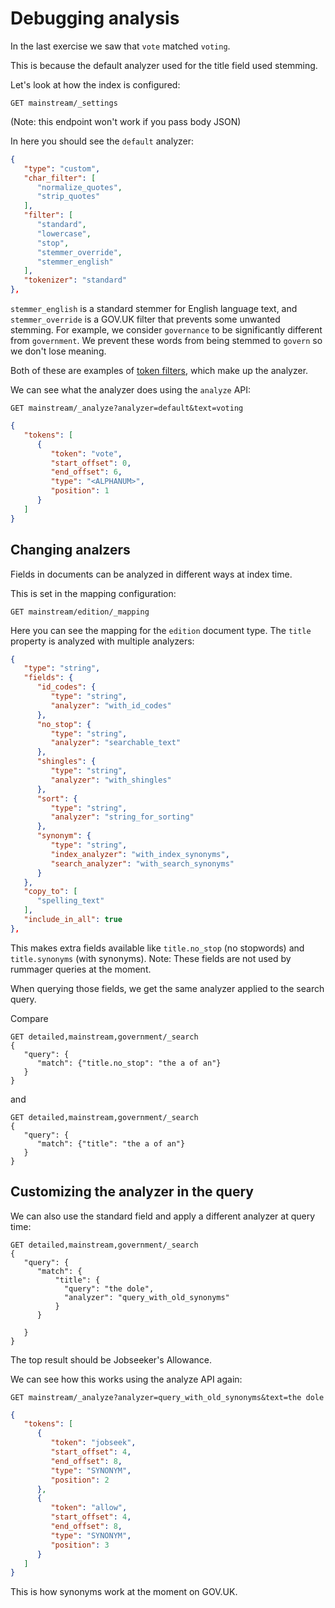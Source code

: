 # Debugging analysis

In the last exercise we saw that `vote` matched `voting`.

This is because the default analyzer used for the title field used stemming.

Let's look at how the index is configured:

```
GET mainstream/_settings
```

(Note: this endpoint won't work if you pass body JSON)

In here you should see the `default` analyzer:

```json
{
   "type": "custom",
   "char_filter": [
      "normalize_quotes",
      "strip_quotes"
   ],
   "filter": [
      "standard",
      "lowercase",
      "stop",
      "stemmer_override",
      "stemmer_english"
   ],
   "tokenizer": "standard"
},
```

`stemmer_english` is a standard stemmer for English language text, and `stemmer_override` is a GOV.UK filter that prevents some unwanted stemming. For example, we consider `governance` to be significantly different from `government`. We prevent these words from being stemmed to `govern` so we don't lose meaning.  

Both of these are examples of [token filters](https://www.elastic.co/guide/en/elasticsearch/reference/1.7/analysis-tokenfilters.html), which make up the analyzer.

We can see what the analyzer does using the `analyze` API:

```
GET mainstream/_analyze?analyzer=default&text=voting
```

```json
{
   "tokens": [
      {
         "token": "vote",
         "start_offset": 0,
         "end_offset": 6,
         "type": "<ALPHANUM>",
         "position": 1
      }
   ]
}
```


## Changing analzers

Fields in documents can be analyzed in different ways at index time.

This is set in the mapping configuration:
```
GET mainstream/edition/_mapping
```

Here you can see the mapping for the `edition` document type. The `title` property is analyzed with multiple analyzers:

```json
{
   "type": "string",
   "fields": {
      "id_codes": {
         "type": "string",
         "analyzer": "with_id_codes"
      },
      "no_stop": {
         "type": "string",
         "analyzer": "searchable_text"
      },
      "shingles": {
         "type": "string",
         "analyzer": "with_shingles"
      },
      "sort": {
         "type": "string",
         "analyzer": "string_for_sorting"
      },
      "synonym": {
         "type": "string",
         "index_analyzer": "with_index_synonyms",
         "search_analyzer": "with_search_synonyms"
      }
   },
   "copy_to": [
      "spelling_text"
   ],
   "include_in_all": true
},
```

This makes extra fields available like `title.no_stop` (no stopwords) and `title.synonyms` (with synonyms).
Note: These fields are not used by rummager queries at the moment.

When querying those fields, we get the same analyzer applied to the search query.

Compare

```
GET detailed,mainstream,government/_search
{
   "query": {
      "match": {"title.no_stop": "the a of an"}
   }
}
```

and

```
GET detailed,mainstream,government/_search
{
   "query": {
      "match": {"title": "the a of an"}
   }
}
```

## Customizing the analyzer in the query
We can also use the standard field and apply a different analyzer at query time:

```
GET detailed,mainstream,government/_search
{
   "query": {
      "match": {
          "title": {
            "query": "the dole",
            "analyzer": "query_with_old_synonyms"
          }
      }

   }
}
```

The top result should be Jobseeker's Allowance.

We can see how this works using the analyze API again:

```
GET mainstream/_analyze?analyzer=query_with_old_synonyms&text=the dole
```

```json
{
   "tokens": [
      {
         "token": "jobseek",
         "start_offset": 4,
         "end_offset": 8,
         "type": "SYNONYM",
         "position": 2
      },
      {
         "token": "allow",
         "start_offset": 4,
         "end_offset": 8,
         "type": "SYNONYM",
         "position": 3
      }
   ]
}
```

This is how synonyms work at the moment on GOV.UK.
